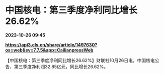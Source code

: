 # 中国核电：第三季度净利同比增长26.62%

**2023-10-26 09:45**

**https://api3.cls.cn/share/article/1497630?os=web&sv=7.7.5&app=CailianpressWeb**

【中国核电：第三季度净利同比增长26.62%】财联社10月26日电，中国核电公告，第三季度净利润32.85亿元，同比增长26.62%。